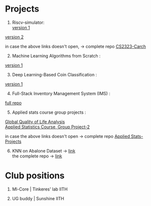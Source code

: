 # Projects 

1. Riscv-simulator:  
[version 1](https://github.com/saikaushhikp/CS2323-Carch/tree/main/Lab4)  

[version 2](https://github.com/saikaushhikp/CS2323-Carch/tree/main/Lab7)  

in case the above links doesn't open, -> complete repo [CS2323-Carch](https://github.com/saikaushhikp/CS2323-Carch)  

2. Machine Learning Algorithms from Scratch :  

[version 1](https://github.com/saikaushhikp/Supervised-Learning-Scratch)

3. Deep Learning-Based Coin Classification :  

[version 1](https://github.com/saikaushhikp/CNN-based-Coin-Image-Classifier)

4. Full-Stack Inventory Management System (IMS) :  

[full repo](https://github.com/NagaRohithKumarJakkala/IMS)

5. Applied stats course group projects :  

[Global Quality of Life Analysis](https://github.com/saikaushhikp/Applied-Stats-projects/tree/main/project1)  
[Applied Statistics Course, Group Project-2](https://github.com/saikaushhikp/Applied-Stats-projects/tree/main/project2)  

in case the above links doesn't open -> complete repo [Applied Stats-Projects](https://github.com/saikaushhikp/Applied-Stats-projects)  

6. KNN on Abalone Dataset -> [link](https://github.com/saikaushhikp/AI1104-Programming-for-AI/blob/main/AI1104%20Project%20Q3.py)  
the complete repo -> [link](https://github.com/saikaushhikp/AI1104-Programming-for-AI)

# Club positions

1. Ml-Core | Tinkeres' lab IITH

2. UG buddy | Sunshine IITH

